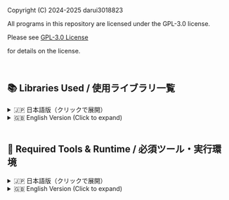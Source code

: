 Copyright (C) 2024-2025 darui3018823

All programs in this repository are licensed under the GPL-3.0 license.

Please see [GPL-3.0 License](https://github.com/darui3018823/Thisisbot?tab=GPL-3.0-1-ov-file)

for details on the license.

<br>

## 📚 Libraries Used / 使用ライブラリ一覧
<details>
<summary>🇯🇵 日本語版（クリックで展開）</summary>
  
本Botは主に `discord.py` ライブラリを利用して構築されています。  
また、以下のライブラリも機能実現のために使用しています。

### 🔧 基本ライブラリ
- `discord.py` – Discord Bot フレームワーク
- `asyncio` – 非同期処理用ライブラリ
- `os`, `subprocess`, `datetime`, `time`, `logging`, `random`, `json`, `typing`, `io` – Python 標準ライブラリ

### 🌐 通信・API関連
- `httpcore` – 低レベルのHTTP通信ライブラリ
- `ipinfo` – IPジオロケーション情報取得API
- `requests` – APIとのHTTP通信

### 🕒 時刻・タイムゾーン関連
- `pytz` – タイムゾーン対応の日時処理

### ⚙️ システム・ハードウェア情報
- `psutil` – CPU・メモリ・プロセスの監視
- `GPUtil` – GPU使用状況の取得
- `wmi` – Windows専用のシステム情報取得（WMI）

### 🧪 開発者向けユーティリティ
- [`jishaku`](https://github.com/scarletcafe/jishaku) – Discord Bot向けのデバッグ支援ライブラリ

### 🌐 ブラウザ操作
- `selenium` – ブラウザ自動操作ライブラリ（Firefox/WebDriver対応）

> 上記のライブラリは、システム監視、コマンド実行、VC操作などの各種機能を支えています。

各ライブラリの著作権および関連する権利は、それぞれの作者・関係者に帰属します。

</details>

<details>
<summary>🇬🇧 English Version (Click to expand)</summary>
  
This bot primarily utilizes the `discord.py` library, along with the following libraries:

### 🔧 Core Libraries
- `discord.py` – Discord bot framework
- `asyncio` – Asynchronous programming
- `os`, `subprocess`, `datetime`, `time`, `logging`, `random`, `json`, `typing`, `io` – Python standard libraries

### 🌐 Networking & API Communication
- `httpcore` – Low-level HTTP networking
- `ipinfo` – IP geolocation and info API
- `requests` – General HTTP request handling

### 🕒 Time and Localization
- `pytz` – Timezone handling for datetime

### ⚙️ System & Hardware Information
- `psutil` – CPU, memory, and process monitoring
- `GPUtil` – GPU utilization tracking
- `wmi` – Windows Management Instrumentation (Windows only)

### 🧪 Developer Utilities
- [`jishaku`](https://github.com/scarletcafe/jishaku) – Developer/debugging tools for Discord bots

### 🌐 Browser Automation
- `selenium` – Web browser automation (Firefox/WebDriver support)

> These libraries support features such as system monitoring, command execution, voice channel interaction, and more.

All copyrights and rights related to these libraries belong to their respective authors and stakeholders.
</details>
<br>

## 🧰 Required Tools & Runtime / 必須ツール・実行環境
<details>
<summary>🇯🇵 日本語版（クリックで展開）</summary>

以下のツールは本プロジェクトにおいて使用されています。  
それぞれの著作権およびライセンスは、各制作者または団体に帰属します。  
これらのツールのライセンスと本ソースコード（GPL-3.0）のライセンスに矛盾がある場合は、  
**各ツールのライセンスが許容する範囲内で**本ソースコードのライセンスが優先されます。

| ツール名       | 用途                                       | 制作者・団体名                       |
|----------------|--------------------------------------------|--------------------------------------|
| [Python 3.12.7](https://www.python.org/)  | 実行環境の基盤となるPython本体               | Python Software Foundation          |
| [yt-dlp](https://github.com/yt-dlp/yt-dlp)         | 動画等の取得に使用するダウンローダー | yt-dlp contributors                 |
| [ffmpeg](https://www.ffmpeg.org/)         | 音声・映像の変換・処理                       | FFmpeg team                         |
| [ffmpeg Windows builds from gyan.dev](https://www.gyan.dev/ffmpeg/builds/)     | ffmpegのWindows向け配布バイナリ                 | Gyan Doshi |
| [GeckoDriver](https://github.com/mozilla/geckodriver)    | FirefoxブラウザをSeleniumで操作するためのWebDriver | Mozilla Foundation                  |

</details>
<details>
<summary>🇬🇧 English Version (Click to expand)</summary>

The following tools are used as part of this project.  
All rights and associated licenses belong to the respective authors or organizations.  
If there are any conflicts between their licenses and the license of this source code (GPL-3.0),  
this source's license will apply **only to the extent permitted by each tool's own license**.

| Tool          | Purpose                                      | Author / Organization               |
|---------------|----------------------------------------------|--------------------------------------|
| Python 3.12.7 | Main runtime environment                     | Python Software Foundation          |
| yt-dlp        | Media downloader for handling online content | yt-dlp contributors                 |
| ffmpeg        | Media processing and conversion              | FFmpeg team                         |
| [ffmpeg Windows builds from gyan.dev](https://www.gyan.dev/ffmpeg/builds/) | Prebuilt binaries for Windows (ffmpeg)       | Gyan Doshi |
| GeckoDriver   | Firefox WebDriver used by Selenium           | Mozilla Foundation                  |

</details>
